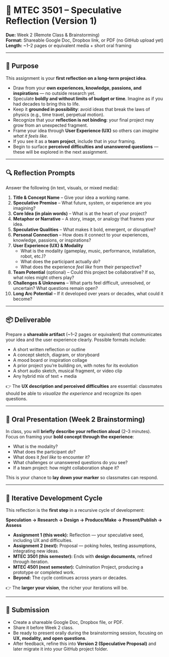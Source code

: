 # 🌱 MTEC 3501 – Speculative Reflection (Version 1)

**Due:** Week 2 (Remote Class & Brainstorming)  
**Format:** Shareable Google Doc, Dropbox link, or PDF (no GitHub upload yet)  
**Length:** ~1–2 pages or equivalent media + short oral framing  

---

## 🎯 Purpose
This assignment is your **first reflection on a long-term project idea**.  

- Draw from your **own experiences, knowledge, passions, and inspirations** — no outside research yet.  
- Speculate **boldly and without limits of budget or time**. Imagine as if you had decades to bring this to life.  
- Keep it **grounded in possibility**: avoid ideas that break the laws of physics (e.g., time travel, perpetual motion).  
- Recognize that your **reflection is not binding**: your final project may grow from an unexpected fragment.  
- Frame your idea through **User Experience (UX)** so others can *imagine what it feels like*.  
- If you see it as a **team project**, include that in your framing.  
- Begin to surface **perceived difficulties and unanswered questions** — these will be explored in the next assignment.  

---

## 🔍 Reflection Prompts
Answer the following (in text, visuals, or mixed media):

1. **Title & Concept Name** – Give your idea a working name.  
2. **Speculative Premise** – What future, system, or experience are you imagining?  
3. **Core Idea (in plain words)** – What is at the heart of your project?  
4. **Metaphor or Narrative** – A story, image, or analogy that frames your idea.  
5. **Speculative Qualities** – What makes it bold, emergent, or disruptive?  
6. **Personal Connection** – How does it connect to your experiences, knowledge, passions, or inspirations?  
7. **User Experience (UX) & Modality**  
   - What is the modality (gameplay, music, performance, installation, robot, etc.)?  
   - What does the participant actually *do*?  
   - What does the experience *feel like* from their perspective?  
8. **Team Potential** (optional) – Could this project be collaborative? If so, what roles might others play?  
9. **Challenges & Unknowns** – What parts feel difficult, unresolved, or uncertain? What questions remain open?  
10. **Long Arc Potential** – If it developed over years or decades, what could it become?  

---

## 📦 Deliverable
Prepare a **shareable artifact** (~1–2 pages or equivalent) that communicates your idea and the user experience clearly. Possible formats include:  

- A short written reflection or outline  
- A concept sketch, diagram, or storyboard  
- A mood board or inspiration collage  
- A prior project you’re building on, with notes for its evolution  
- A short audio sketch, musical fragment, or video clip  
- Any hybrid mix of text + media  

👉 The **UX description and perceived difficulties** are essential: classmates should be able to *visualize the experience* and recognize its open questions.  

---

## 🎤 Oral Presentation (Week 2 Brainstorming)
In class, you will **briefly describe your reflection aloud** (2–3 minutes).  
Focus on framing your **bold concept through the experience**:  

- What is the modality?  
- What does the participant *do*?  
- What does it *feel like* to encounter it?  
- What challenges or unanswered questions do you see?  
- If a team project: how might collaboration shape it?  

This is your chance to **lay down your marker** so classmates can respond.  

---

## 🔄 Iterative Development Cycle
This reflection is the **first step** in a recursive cycle of development:  

**Speculation → Research → Design → Produce/Make → Present/Publish → Assess**  

- **Assignment 1 (this week):** Reflection — your speculative seed, including UX and difficulties.  
- **Assignment 2 (next):** Proposal — poking holes, testing assumptions, integrating new ideas.  
- **MTEC 3501 (this semester):** Ends with **design documents**, refined through iteration.  
- **MTEC 4501 (next semester):** Culmination Project, producing a prototype or completed work.  
- **Beyond:** The cycle continues across years or decades.  

👉 The **larger your vision**, the richer your iterations will be.  

---

## 📌 Submission
- Create a shareable Google Doc, Dropbox file, or PDF.  
- Share it before Week 2 class.  
- Be ready to present orally during the brainstorming session, focusing on **UX, modality, and open questions**.  
- After feedback, refine this into **Version 2 (Speculative Proposal)** and later migrate it into your GitHub project folder.  

